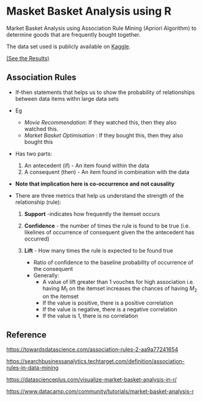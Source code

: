 # Masket Basket Analysis using R
Market Basket Analysis using Association Rule Mining (Apriori Algorithm) to determine goods that are frequently bought together.

The data set used is publicly available on [Kaggle](https://www.kaggle.com/sivaram1987/association-rule-learningapriori/version/1).

[(See the Results)](https://antonyrono.github.io/market_basket_analysis/Market-Basket-Optimisation.html)

## Association Rules
* If-then statements that helps us to show the probability of relationships between data items withn large data sets
* Eg
    * *Movie Recommendation*: If they watched this, then they also watched this.
    * *Market Basket Optimisation* : If they bought this, then they also bought this
* Has two parts:
    1. An antecedent (if) - An item found within the data
    1. A consequent (then) - An item found in combination with the data

*  **Note that implication here is co-occurrence and not causality**
* There are three metrics that help us understand the strength of the relationship (rule):
    1. **Support** -indicates how frequently the itemset occurs

    2. **Confidence** - the number of times the rule is found to be true (i.e. likelines of occurrence of consequent given the the antecedent has occurred)
 
    3. **Lift** - How many times the rule is expected to be found true
        * Ratio of confidence to the baseline probability of occurrence of the consequent
        * Generally:
          * A value of lift greater than 1 vouches for high association i.e. having $M_1$ on the itemset increases the chances of having $M_2$ on the itemset
          * If the value is positive, there is a positive correlation
          * If the value is negative, there is a negative correlation
          * If the value is 1, there is no correlation

## Reference         
 https://towardsdatascience.com/association-rules-2-aa9a77241654
 
 https://searchbusinessanalytics.techtarget.com/definition/association-rules-in-data-mining
 
 https://datascienceplus.com/visualize-market-basket-analysis-in-r/
 
 https://www.datacamp.com/community/tutorials/market-basket-analysis-r
